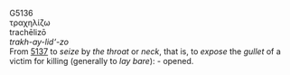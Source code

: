 G5136  
τραχηλίζω  
trachēlizō  
*trakh-ay-lid‘-zo*  
From [5137](g5137) to *seize* by *the* *throat* or *neck*, that is, to
*expose* the *gullet* of a victim for killing (generally to *lay*
*bare*): - opened.  
